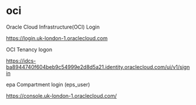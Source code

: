 # oci

Oracle Cloud Infrastructure(OCI) Login

https://login.uk-london-1.oraclecloud.com

OCI Tenancy logon

https://idcs-ba8944740f604beb9c54999e2d8d5a21.identity.oraclecloud.com/ui/v1/signin

epa Compartment login (eps_user)

https://console.uk-london-1.oraclecloud.com/

